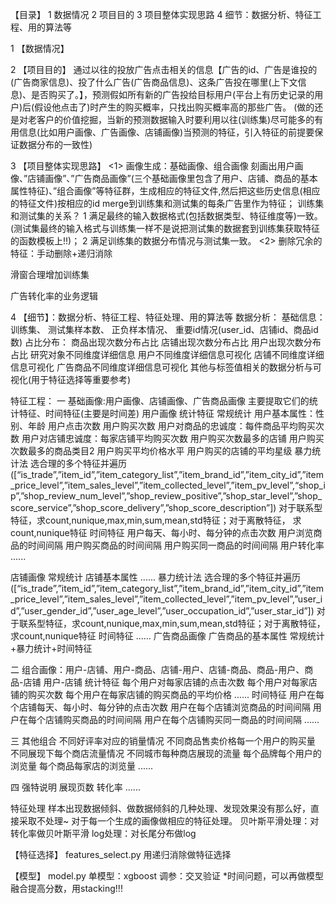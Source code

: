 
【目录】
1 数据情况 
2 项目目的 
3 项目整体实现思路 
4 细节：数据分析、特征工程、用的算法等

1 【数据情况】

2 【项目目的】 
     通过以往的投放广告点击相关的信息【广告的id、广告是谁投的(广告商家信息)、投了什么广告(广告商品信息)、这条广告投在哪里(上下文信息)、是否购买了。】，预测假如所有新的广告投给目标用户(平台上有历史记录的用户)后(假设他点击了)时产生的购买概率，只找出购买概率高的那些广告。
(做的还是对老客户的价值挖掘，当新的预测数据输入时要利用以往(训练集)尽可能多的有用信息(比如用户画像、广告画像、店铺画像)当预测的特征，引入特征的前提要保证数据分布的一致性)

3 【项目整体实现思路】
<1> 画像生成：基础画像、组合画像
    刻画出用户画像、”店铺画像”、”广告商品画像”(三个基础画像里包含了用户、店铺、商品的基本属性特征)、”组合画像”等特征群，生成相应的特征文件,然后把这些历史信息(相应的特征文件)按相应的id merge到训练集和测试集的每条广告里作为特征；
    训练集和测试集的关系？
    1 满足最终的输入数据格式(包括数据类型、特征维度等)一致。(测试集最终的输入格式与训练集一样不是说把测试集的数据套到训练集获取特征的函数模板上!!)；
    2 满足训练集的数据分布情况与测试集一致。
<2> 删除冗余的特征：手动删除+递归消除

   滑窗合理增加训练集

   广告转化率的业务逻辑


4 【细节】：数据分析、特征工程、特征处理、用的算法等
数据分析：
    基础信息：
        训练集、
        测试集样本数、
        正负样本情况、
        重要id情况(user_id、店铺id、商品id数)
    占比分布：
        商品出现次数分布占比
        店铺出现次数分布占比
        用户出现次数分布占比
    研究对象不同维度详细信息
        用户不同维度详细信息可视化
        店铺不同维度详细信息可视化
        广告商品不同维度详细信息可视化
    其他与标签值相关的数据分析与可视化(用于特征选择等重要参考)


特征工程：
一 基础画像:用户画像、店铺画像、广告商品画像
主要提取它们的统计特征、时间特征(主要是时间差)
用户画像
    统计特征
    常规统计
    用户基本属性：性别、年龄
    用户点击次数
    用户购买次数
    用户对商品的忠诚度：每件商品平均购买次数
    用户对店铺忠诚度：每家店铺平均购买次数
    用户购买次数最多的店铺
    用户购买次数最多的商品类目2
    用户购买平均价格水平
    用户购买的店铺的平均星级
    暴力统计法
    选合理的多个特征并遍历
 ([“is_trade”,”item_id”,”item_category_list”,”item_brand_id”,”item_city_id”,”item_price_level”,”item_sales_level”,”item_collected_level”,”item_pv_level”,“shop_ip”,”shop_review_num_level”,”shop_review_positive”,”shop_star_level”,”shop_score_service”,”shop_score_delivery”,”shop_score_description”])
    对于联系型特征，求count,nunique,max,min,sum,mean,std特征；对于离散特征，
    求count,nunique特征
    时间特征
    用户每天、每小时、每分钟的点击次数
    用户浏览商品的时间间隔
    用户购买商品的时间间隔
    用户购买同一商品的时间间隔
    用户转化率
    ......

店铺画像
    常规统计
    店铺基本属性
    ......
    暴力统计法
    选合理的多个特征并遍历
    ([“is_trade”,”item_id”,”item_category_list”,”item_brand_id”,”item_city_id”,”item_price_level”,”item_sales_level”,”item_collected_level”,”item_pv_level”,”user_id”,”user_gender_id”,”user_age_level”,”user_occupation_id”,”user_star_id”])
    对于联系型特征，求count,nunique,max,min,sum,mean,std特征；对于离散特征，
    求count,nunique特征
    时间特征
    ......
广告商品画像
    广告商品的基本属性
    常规统计+暴力统计+时间特征

二 组合画像：用户-店铺、用户-商品、店铺-用户、店铺-商品、商品-用户、商品-店铺
用户-店铺
    统计特征
    每个用户对每家店铺的点击次数
    每个用户对每家店铺的购买次数
    每个用户在每家店铺的购买商品的平均价格
    ......
    时间特征
    用户在每个店铺每天、每小时、每分钟的点击次数
    用户在每个店铺浏览商品的时间间隔
    用户在每个店铺购买商品的时间间隔
    用户在每个店铺购买同一商品的时间间隔
    ......

三 其他组合
    不同好评率对应的销量情况
    不同商品售卖价格每一个用户的购买量
    不同展现下每个商店流量情况
    不同城市每种商店展现的流量
    每个品牌每个用户的浏览量
    每个商品每家店的浏览量
    ......

四 强特说明
    展现页数
    转化率
    ......

特征处理
    样本出现数据倾斜、做数据倾斜的几种处理、发现效果没有那么好，直接采取不处理~
    对于每一个生成的画像做相应的特征处理。
    贝叶斯平滑处理：对转化率做贝叶斯平滑
    log处理：对长尾分布做log

【特征选择】  features_select.py
    用递归消除做特征选择

【模型】   model.py
    单模型：xgboost
    调参：交叉验证
    *时间问题，可以再做模型融合提高分数，用stacking!!!
